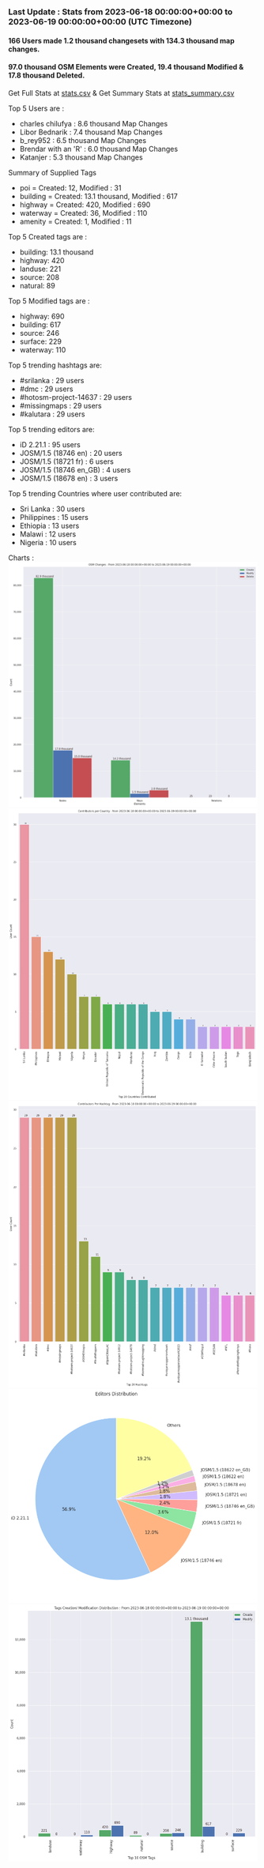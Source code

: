 ### Last Update : Stats from 2023-06-18 00:00:00+00:00 to 2023-06-19 00:00:00+00:00 (UTC Timezone)

#### 166 Users made 1.2 thousand changesets with 134.3 thousand map changes.
#### 97.0 thousand OSM Elements were Created, 19.4 thousand Modified & 17.8 thousand Deleted.
Get Full Stats at [stats.csv](/stats/hotosm/Daily/stats.csv)
 & Get Summary Stats at [stats_summary.csv](/stats/hotosm/Daily/stats_summary.csv)

Top 5 Users are : 
- charles chilufya : 8.6 thousand Map Changes
- Libor Bednarik : 7.4 thousand Map Changes
- b_rey952 : 6.5 thousand Map Changes
- Brendar with an 'R' : 6.0 thousand Map Changes
- Katanjer : 5.3 thousand Map Changes

Summary of Supplied Tags
- poi = Created: 12, Modified : 31
- building = Created: 13.1 thousand, Modified : 617
- highway = Created: 420, Modified : 690
- waterway = Created: 36, Modified : 110
- amenity = Created: 1, Modified : 11


Top 5 Created tags are :
- building: 13.1 thousand
- highway: 420
- landuse: 221
- source: 208
- natural: 89


Top 5 Modified tags are :
- highway: 690
- building: 617
- source: 246
- surface: 229
- waterway: 110


Top 5 trending hashtags are:
- #srilanka : 29 users
- #dmc : 29 users
- #hotosm-project-14637 : 29 users
- #missingmaps : 29 users
- #kalutara : 29 users


Top 5 trending editors are:
- iD 2.21.1 : 95 users
- JOSM/1.5 (18746 en) : 20 users
- JOSM/1.5 (18721 fr) : 6 users
- JOSM/1.5 (18746 en_GB) : 4 users
- JOSM/1.5 (18678 en) : 3 users


Top 5 trending Countries where user contributed are:
- Sri Lanka : 30 users
- Philippines : 15 users
- Ethiopia : 13 users
- Malawi : 12 users
- Nigeria : 10 users


 Charts : 
![Alt text](./stats_osm_changes.png) 
![Alt text](./stats_users_per_country.png) 
![Alt text](./stats_users_per_hashtag.png) 
![Alt text](./stats_editors_pie_chart.png) 
![Alt text](./stats_tags.png) 
